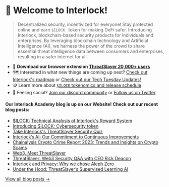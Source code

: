 # 👋 Welcome to Interlock!

> Decentralized security, incentivized for everyone! Stay protected online and earn ``$ILOCK `` token for making DeFi safer. Introducing Interlock, blockchain-based security products for individuals and enterprises. By leveraging blockchain technology and Artificial Intelligence (AI), we harness the power of the crowd to share essential threat intelligence data between consumers and enterprises,
resulting in a safer internet for all.

* :jigsaw: **Download our browser extension [ThreatSlayer 20,000+ users](https://chrome.google.com/webstore/detail/threatslayer/mgcmocglffknmbhhfjihifeldhghihpj)** 
* 🗺️ Interested in what new things are coming up next? [Check out Interlock's roadmap](https://docs.interlock.network/#roadmap)  or [Check out our Tech Tuesday Updates!](https://twitter.com/interlockweb3/status/1691461726968180736?s=20)
* 🪙 Learn more about [`$ILOCK` tokenomics and release schedule](https://www.interlock.network/post/introducing-ilock-cybersecurity-token)
* 🦩 Feeling social? [Join our discord community](https://bit.ly/intldiscord) or [Follow us on Twitter](https://bit.ly/ilocktwitter)

#### Our Interlock Academy blog is up on our Website! Check out our recent blog posts:

- [$ILOCK: Technical Analysis of Interlock's Reward System](https://www.interlock.network/post/ilock-technical-analysis-of-interlocks-reward-system)
- [Introducing $ILOCK: Cybersecurity token](https://www.interlock.network/post/introducing-ilock-cybersecurity-token)
- [Take Interlock's ThreatSlayer Security Quiz](https://www.interlock.network/post/threatslayer-security-quiz)
- [Interlock’s AI: Our Commitment to Continuous Improvements](https://www.interlock.network/post/interlocks-ai-our-commitment-to-continuous-improvements)
- [Chainalysis Crypto Crime Report 2023: Trends and Insights on Crypto Scams](https://www.interlock.network/post/chainalysis-crypto-crime-report-2023-trends-and-insights-on-crypto-scams)
- [Web3, Meet ThreatSlayer](https://www.interlock.network/post/web-3-meet-threatslayer)
- [ThreatSlayer: Web3 Security Q&A with CEO Rick Deacon](https://www.interlock.network/post/threatslayer-web3-security)
- [Interlock and Privacy: Why we chose Aleph Zero](https://www.interlock.network/post/interlock-and-privacy-why-we-chose-aleph-zero)
- [Under the Hood: ThreatSlayer’s Supervised Learning AI](https://www.interlock.network/post/under-the-hood-threatslayers-supervised-learning-ai)

[View all blog posts &rarr;](https://www.interlock.network/blogs)
